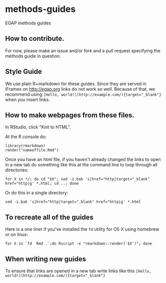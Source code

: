 # methods-guides
EGAP methods guides

## How to contribute.

For now, please make an issue and/or fork and a pull request specifying the methods guide in question.

## Style Guide

We use plain R+markdown for these guides. Since they are served in iFrames on <http://egap.org> links do not work so well. Because of that, we recommend using `[Hello, world!](http://example.com/){target="_blank"}` when you insert links.

## How to make webpages from these files.

In RStudio, click "Knit to HTML".

At the R console do:
```
library(rmarkdown)
render("nameoffile.Rmd")
```

Once you have an html file, if you haven't already changed the links to open in a new tab do something like this at the command line to loop through all directories:

```
for X in */; do cd "$X"; sed -i.bak 's|href="http|target="_blank" href="http|g' *.html; cd ..; done
```

Or do this in a single directory:

```
sed -i.bak 's|href="http|target="_blank" href="http|g' *.html

```

## To recreate all of the guides 

Here is a one liner if you've installed the `fd` utility for OS X using homebrew
or on linux:

```
for X in `fd  Rmd .`;do Rscript -e "rmarkdown::render('$X')"; done
```



## When writing new guides

To ensure that links are opened in a new tab write links like this `[Hello, world!](http://example.com/){target="_blank"}`
